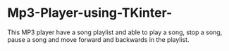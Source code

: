 # Mp3-Player-using-TKinter-
This MP3 player have a song playlist and able to play a song, stop a song, pause a song and move forward and backwards in the playlist.
